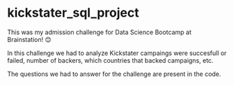 # kickstater_sql_project
This was my admission challenge for Data Science Bootcamp at Brainstation! 😊

In this challenge we had to analyze Kickstater campaings were succesfull or failed, number of backers, which countries that backed campaigns, etc.

The questions we had to answer for the challenge are present in the code.
